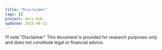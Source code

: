 ```yaml
---
title: "Disclaimer"
tags: []
project: docs-hub
updated: 2025-08-12
---
```


!!! note "Disclaimer"
    This document is provided for research purposes only and does not constitute legal or financial advice.

